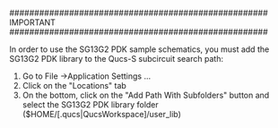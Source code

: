 ####################################################
				IMPORTANT
####################################################

In order to use the SG13G2 PDK sample schematics, you must add the SG13G2 PDK library to the Qucs-S subcircuit search path:

1) Go to File ->Application Settings ...
2) Click on the "Locations" tab
3) On the bottom, click on the "Add Path With Subfolders" button and select the SG13G2 PDK library folder ($HOME/[.qucs|QucsWorkspace]/user_lib)
